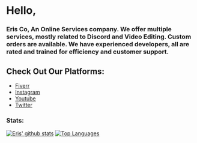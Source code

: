 # Hello,
### Eris Co, An Online Services company. We offer multiple services, mostly related to Discord and Video Editing. Custom orders are available. We have experienced developers, all are rated and trained for efficiency and customer support.

## Check Out Our Platforms:
- [Fiverr](https://www.fiverr.com/blackwing_)
- [Instagram](https://www.instagram.com/the.eris.co)
- [Youtube](https://youtube.com/@The.ErisCo)
- [Twitter](https://twitter.com/The_Eris_Co)

### Stats:
[![Eris' github stats](https://github-readme-stats.vercel.app/api?username=EmpathyYT&show_icons=true&theme=cobalt)](https://github.com/EmpathyYT/github-readme-stats)
[![Top Languages](https://github-readme-stats.vercel.app/api/top-langs/?username=EmpathyYT&langs_count=8&layout=compact)](https://github.com/EmpathyYT/github-readme-stats)

